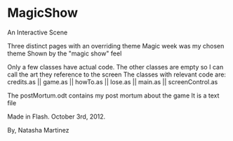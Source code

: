 MagicShow
=========

An Interactive Scene 

Three distinct pages with an overriding theme
Magic week was my chosen theme 
Shown by the "magic show" feel

Only a few classes have actual code. The other classes are empty 
so I can call the art they reference to the screen
The classes with relevant code are:
credits.as || 
game.as || 
howTo.as || 
lose.as || 
main.as || 
screenControl.as

The postMortum.odt contains my post mortum about the game
It is a text file

Made in Flash. October 3rd, 2012.

By, Natasha Martinez
